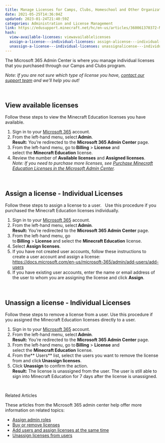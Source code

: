 ```yaml
---
title: Manage Licenses for Camps, Clubs, Homeschool and Other Organizations
date: 2021-05-25T14:36:04Z
updated: 2023-01-24T21:40:59Z
categories: Administration and License Management
link: https://edusupport.minecraft.net/hc/en-us/articles/360061370372-Manage-Licenses-for-Camps-Clubs-Homeschool-and-Other-Organizations
hash:
  view-available-licenses: viewavailablelicenses
  assign-a-license---individual-licenses: assign-alicense---individual-licenses
  unassign-a-license---individual-licenses: unassignalicense---individual-licenses
---
```


The Microsoft 365 Admin Center is where you manage individual licenses that you purchased through our Camps and Clubs program. 

*Note: If you are not sure which type of license you have, [contact our support team](https://aka.ms/MEE_New_Request) and we'll help you out!*

 

## View available licenses 

Follow these steps to view the Minecraft Education licenses you have available. 

1.  Sign in to your [Microsoft 365](https://login.microsoftonline.com/) account. 
2.  From the left-hand menu, select **Admin**.   
    **Result:** You’re redirected to the **Microsoft 365 Admin Center** page. 
3.  From the left-hand menu, go to **Billing** \> **License** and select the **Minecraft Education** license. 
4.  Review the number of **Available licenses** and **Assigned licenses**.   
    *Note: If you need to purchase more licenses, see *[Purchase Minecraft Education Licenses in the Microsoft Admin Center](https://aka.ms/MEECommercialPurchase)*.* 

 

## Assign a license - Individual Licenses

Follow these steps to assign a license to a user.   Use this procedure if you purchased the Minecraft Education licenses individually.

1.  Sign in to your [Microsoft 365](https://login.microsoftonline.com/) account. 
2.  From the left-hand menu, select **Admin**.   
    **Result:** You’re redirected to the **Microsoft 365 Admin Center** page. 
3.  From the left-hand menu, go to **Billing** \> **License** and select the **Minecraft Education** license. 
4.  Select **Assign licenses**.  
5.  If you have not created user accounts, follow these instructions to create a user account and assign a license: https://docs.microsoft.com/en-us/microsoft-365/admin/add-users/add-users
6.  If you have existing user accounts, enter the name or email address of the user to whom you are assigning the license and click **Assign**. 

 

## Unassign a license - Individual Licenses

Follow these steps to remove a license from a user. Use this procedure if you assigned the Minecraft Education licenses directly to a user.

1.  Sign in to your [Microsoft 365](https://login.microsoftonline.com/) account. 
2.  From the left-hand menu, select **Admin**.   
    **Result:** You’re redirected to the **Microsoft 365 Admin Center** page. 
3.  From the left-hand menu, go to **Billing** \> **License** and select the **Minecraft Education** license. 
4.  From the** Users** list, select the users you want to remove the license from and click **Unassign licenses**. 
5.  Click **Unassign** to confirm the action.   
    **Result:** The license is unassigned from the user. The user is still able to sign into Minecraft Education for 7 days after the license is unassigned.  

 

Related Articles 

These articles from the Microsoft 365 admin center help offer more information on related topics: 

- [Assign admin roles](https://docs.microsoft.com/en-us/microsoft-365/admin/add-users/assign-admin-roles?view=o365-worldwide) 
- [Buy or remove licenses](https://docs.microsoft.com/en-us/microsoft-365/commerce/licenses/buy-licenses?view=o365-worldwide) 
- [Add users and assign licenses at the same time](https://docs.microsoft.com/en-us/microsoft-365/admin/add-users/add-users?view=o365-worldwide) 
- [Unassign licenses from users](https://docs.microsoft.com/en-us/microsoft-365/admin/manage/remove-licenses-from-users?view=o365-worldwide)
